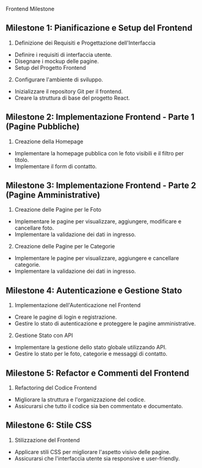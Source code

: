 Frontend Milestone
## Milestone 1: Pianificazione e Setup del Frontend
1. Definizione dei Requisiti e Progettazione dell'Interfaccia

- Definire i requisiti di interfaccia utente.
- Disegnare i mockup delle pagine.
- Setup del Progetto Frontend

2. Configurare l'ambiente di sviluppo.
- Inizializzare il repository Git per il frontend.
- Creare la struttura di base del progetto React.

## Milestone 2: Implementazione Frontend - Parte 1 (Pagine Pubbliche)
1. Creazione della Homepage
- Implementare la homepage pubblica con le foto visibili e il filtro per titolo.
- Implementare il form di contatto.

## Milestone 3: Implementazione Frontend - Parte 2 (Pagine Amministrative)
1. Creazione delle Pagine per le Foto

- Implementare le pagine per visualizzare, aggiungere, modificare e cancellare foto.
- Implementare la validazione dei dati in ingresso.
2. Creazione delle Pagine per le Categorie

- Implementare le pagine per visualizzare, aggiungere e cancellare categorie.
- Implementare la validazione dei dati in ingresso.

## Milestone 4: Autenticazione e Gestione Stato
1. Implementazione dell'Autenticazione nel Frontend

- Creare le pagine di login e registrazione.
- Gestire lo stato di autenticazione e proteggere le pagine amministrative.
2. Gestione Stato con API

- Implementare la gestione dello stato globale utilizzando API.
- Gestire lo stato per le foto, categorie e messaggi di contatto.

## Milestone 5: Refactor e Commenti del Frontend
1. Refactoring del Codice Frontend
- Migliorare la struttura e l'organizzazione del codice.
- Assicurarsi che tutto il codice sia ben commentato e documentato.

## Milestone 6: Stile CSS
1. Stilizzazione del Frontend
- Applicare stili CSS per migliorare l'aspetto visivo delle pagine.
- Assicurarsi che l'interfaccia utente sia responsive e user-friendly.
